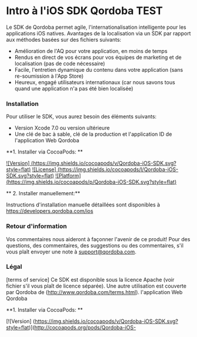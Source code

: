 # Intro à l'iOS SDK Qordoba TEST


Le SDK de Qordoba permet agile, l'internationalisation intelligente pour les applications iOS natives. Avantages de la localisation via un SDK par rapport aux méthodes basées sur des fichiers suivants:

* Amélioration de l'AQ pour votre application, en moins de temps
* Rendus en direct de vos écrans pour vos équipes de marketing et de localisation (pas de code nécessaire)
* Facile, l'entretien dynamique du contenu dans votre application (sans re-soumission à l'App Store)
* Heureux, engagé utilisateurs internationaux (car nous savons tous quand une application n'a pas été bien localisée)


### Installation

Pour utiliser le SDK, vous aurez besoin des éléments suivants:

* Version Xcode 7.0 ou version ultérieure
* Une clé de bac à sable, clé de la production et l'application ID de l'application Web Qordoba


**1. Installer via CocoaPods: **

[![Version] (https://img.shields.io/cocoapods/v/Qordoba-iOS-SDK.svg?style=flat)](http://cocoapods.org/pods/Qordoba-iOS-SDK)
[![License] (https://img.shields.io/cocoapods/l/Qordoba-iOS-SDK.svg?style=flat)](http://cocoapods.org/pods/Qordoba-iOS-SDK)
[![Platform] (https://img.shields.io/cocoapods/p/Qordoba-iOS-SDK.svg?style=flat)](http://cocoapods.org/pods/Qordoba-iOS-SDK)


** 2. Installer manuellement:**

Instructions d'installation manuelle détaillées sont disponibles à https://developers.qordoba.com/ios


### Retour d'information

Vos commentaires nous aideront à façonner l'avenir de ce produit! Pour des questions, des commentaires, des suggestions ou des commentaires, s'il vous plaît envoyer une note à support@qordoba.com.


### Légal

[terms of service] Ce SDK est disponible sous la licence Apache (voir fichier s'il vous plaît de licence séparée). Une autre utilisation est couverte par Qordoba de (http://www.qordoba.com/terms.html).
 l'application Web Qordoba


**1. Installer via CocoaPods: **

[![Version] (https://img.shields.io/cocoapods/v/Qordoba-iOS-SDK.svg?style=flat)](http://cocoapods.org/pods/Qordoba-iOS-